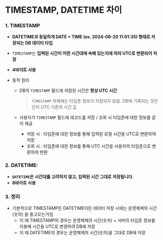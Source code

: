 # TIMESTAMP, DATETIME 차이

### 1. TIMESTAMP

- **DATETIME과 동일하게 DATE + TIME (ex. 2024-08-20 11:01:35) 형태로 저장되는 DB 데이터 타입**
- `TIMESTAMP`는 **입력된 시간이 어떤 시간대에 속해 있는지에 따라 UTC로 변환되어 저장**
- **4바이트 사용**

- 동작 원리

  - DB의 `TIMESTAMP` 필드에 저장된 시간은 **항상 UTC 시간**

    > `TIMESTAMP` 자체에는 타임존 정보가 저장되지 않음. DB에 기록되는 것은 단지 UTC 기준의 시간 값

  - 사용자가 `TIMESTAMP` 필드에 레코드를 저장 / 조회 시 타임존에 대한 정보를 같이 제공
    - 저장 시 : 타임존에 대한 정보를 통해 입력된 로컬 시간을 UTC로 변환하여 저장
    - 조회 시 : 타임존에 대한 정보를 통해 UTC 시간을 사용자의 타임존으로 변환하여 반환

### 2. **DATETIME**:

-  **`DATETIME`은 시간대를 고려하지 않고, 입력된 시간 그대로 저장됩니다**. 
- **8바이트 사용**



### 3. 정리

- 기본적으로 TIMESTAMP든 DATETIME이든 데이터 저장 시에는 운영체제의 시간(숫자) 을 들고오는거임
  - 이 때 TIMESTAMP의 경우는 운영체제의 시간(숫자) + 서버의 타입존 정보를 이용해 시간을 UTC로 변경하여 DB에 저장
  -  이 때 DATETIME의 경우는 운영체제의 시간(숫자)을 그대로 DB에 저장

